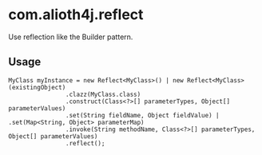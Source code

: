 # com.alioth4j.reflect

Use reflection like the Builder pattern.

## Usage
```
MyClass myInstance = new Reflect<MyClass>() | new Reflect<MyClass>(existingObject)
                .clazz(MyClass.class)
                .construct(Class<?>[] parameterTypes, Object[] parameterValues)
                .set(String fieldName, Object fieldValue) | .set(Map<String, Object> parameterMap)
                .invoke(String methodName, Class<?>[] parameterTypes, Object[] parameterValues)
                .reflect();
```
